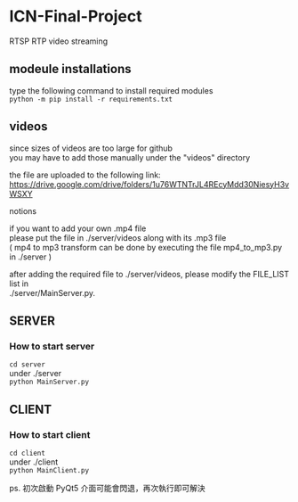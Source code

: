 # ICN-Final-Project

RTSP RTP video streaming

## modeule installations

type the following command to install required modules  
`python -m pip install -r requirements.txt`

## videos

since sizes of videos are too large for github  
you may have to add those manually under the "videos" directory

the file are uploaded to the following link:  
https://drive.google.com/drive/folders/1u76WTNTrJL4REcyMdd30NiesyH3vWSXY

notions

if you want to add your own .mp4 file  
please put the file in ./server/videos along with its .mp3 file  
( mp4 to mp3 transform can be done by executing the file mp4_to_mp3.py in ./server )

after adding the required file to ./server/videos, please modify the FILE_LIST list in  
./server/MainServer.py.

## SERVER

### How to start server

`cd server`  
under ./server  
`python MainServer.py`

## CLIENT

### How to start client

`cd client`  
under ./client  
`python MainClient.py`

ps. 初次啟動 PyQt5 介面可能會閃退，再次執行即可解決
